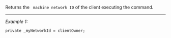 Returns the ` machine network ID` of the client executing the command.


---
*Example 1:*
```sqf
private _myNetworkId = clientOwner;
```